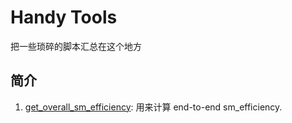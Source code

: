 # Handy Tools

把一些琐碎的脚本汇总在这个地方

## 简介

1. [get_overall_sm_efficiency](./get_overall_sm_efficiency/README.md): 用来计算 end-to-end sm_efficiency.
